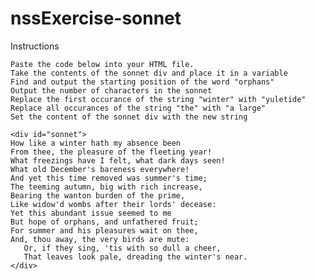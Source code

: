 # nssExercise-sonnet

Instructions

	Paste the code below into your HTML file.
	Take the contents of the sonnet div and place it in a variable
	Find and output the starting position of the word "orphans"
	Output the number of characters in the sonnet
	Replace the first occurance of the string "winter" with "yuletide"
	Replace all occurances of the string "the" with "a large"
	Set the content of the sonnet div with the new string

	<div id="sonnet">
	How like a winter hath my absence been
	From thee, the pleasure of the fleeting year!
	What freezings have I felt, what dark days seen!
	What old December's bareness everywhere! 
	And yet this time removed was summer's time;
	The teeming autumn, big with rich increase,
	Bearing the wanton burden of the prime,
	Like widow'd wombs after their lords' decease:
	Yet this abundant issue seemed to me
	But hope of orphans, and unfathered fruit;
	For summer and his pleasures wait on thee,
	And, thou away, the very birds are mute:
	   Or, if they sing, 'tis with so dull a cheer,
	   That leaves look pale, dreading the winter's near.
	</div>